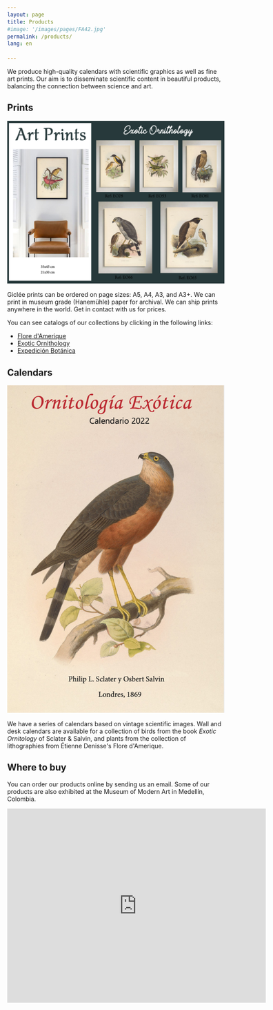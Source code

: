 ```yaml
---
layout: page
title: Products
#image: '/images/pages/FA42.jpg'
permalink: /products/
lang: en

---
```


We produce high-quality calendars with scientific graphics as well as fine art prints. Our aim is to disseminate scientific content in beautiful products, balancing the connection between science and art.

## Prints
![Print](/images/pages/printsAves.jpg)

Giclée prints can be ordered on page sizes: A5, A4, A3, and A3+. We can print in museum grade (Hanemühle) paper for archival. We can ship prints anywhere in the world. Get in contact with us for prices.

You can see catalogs of our collections by clicking in the following links:

<!-- <embed src="/images/catalogFloreAmerique.pdf" type="application/pdf" /> -->
* <a href="/images/catalogFloreAmerique.pdf" target="_blank" > Flore d'Amerique </a>
* <a href="/images/catalogExoticOrnithology.pdf" target="_blank" > Exotic Ornithology </a>
* <a href="/images/catalogMutis.pdf" target="_blank" > Expedición Botánica </a>

## Calendars

![Calendario Ornitología Exotica](/images/pages/calendarOrnitologiaExotica.png)

We have a series of calendars based on vintage scientific images. Wall and desk calendars are available for a collection of birds from the book *Exotic Ornitology* of Sclater & Salvin, and plants from the collection of lithographies from Étienne Denisse's Flore d'Amerique.   

## Where to buy
You can order our products online by sending us an email. Some of our products are also exhibited at the Museum of Modern Art in Medellín, Colombia.

<iframe src="https://www.google.com/maps/embed?pb=!1m18!1m12!1m3!1d3966.303912025669!2d-75.57613033410587!3d6.22359932830085!2m3!1f0!2f0!3f0!3m2!1i1024!2i768!4f13.1!3m3!1m2!1s0x0%3A0xbce652e7fed6145!2sTienda%20de%20Regalos%20Mamm%20Museo%20de%20Arte%20Moderno%20de%20Medell%C3%ADn!5e0!3m2!1sen!2sde!4v1612025298618!5m2!1sen!2sde" width="600" height="450" frameborder="0" style="border:0;" allowfullscreen="" aria-hidden="false" tabindex="0"></iframe>
